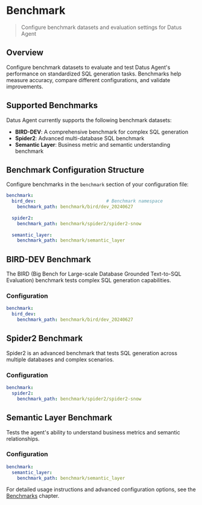 # Benchmark 

> Configure benchmark datasets and evaluation settings for Datus Agent

## Overview

Configure benchmark datasets to evaluate and test Datus Agent's performance on standardized SQL generation tasks. Benchmarks help measure accuracy, compare different configurations, and validate improvements.

## Supported Benchmarks

Datus Agent currently supports the following benchmark datasets:

* **BIRD-DEV**: A comprehensive benchmark for complex SQL generation
* **Spider2**: Advanced multi-database SQL benchmark
* **Semantic Layer**: Business metric and semantic understanding benchmark

## Benchmark Configuration Structure

Configure benchmarks in the `benchmark` section of your configuration file:

```yaml
benchmark:
  bird_dev:                          # Benchmark namespace
    benchmark_path: benchmark/bird/dev_20240627
    
  spider2:
    benchmark_path: benchmark/spider2/spider2-snow
    
  semantic_layer:
    benchmark_path: benchmark/semantic_layer
```

## BIRD-DEV Benchmark

The BIRD (Big Bench for Large-scale Database Grounded Text-to-SQL Evaluation) benchmark tests complex SQL generation capabilities.

### Configuration

```yaml
benchmark:
  bird_dev:
    benchmark_path: benchmark/bird/dev_20240627
```

## Spider2 Benchmark

Spider2 is an advanced benchmark that tests SQL generation across multiple databases and complex scenarios.

### Configuration

```yaml
benchmark:
  spider2:
    benchmark_path: benchmark/spider2/spider2-snow
```

## Semantic Layer Benchmark

Tests the agent's ability to understand business metrics and semantic relationships.

### Configuration

```yaml
benchmark:
  semantic_layer:
    benchmark_path: benchmark/semantic_layer
```

For detailed usage instructions and advanced configuration options, see the [Benchmarks](/benchmarks) chapter.
